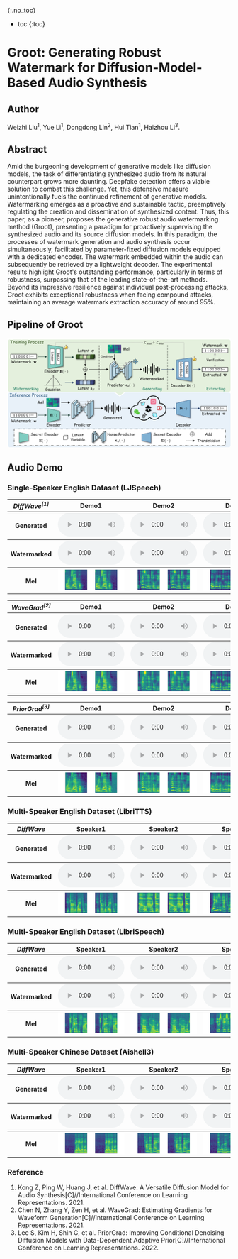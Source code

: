 {:.no_toc}
* toc
{:toc}

# Groot: Generating Robust Watermark for Diffusion-Model-Based Audio Synthesis

## Author
Weizhi Liu<sup>1</sup>, Yue Li<sup>1</sup>, Dongdong Lin<sup>2</sup>, Hui Tian<sup>1</sup>, Haizhou Li<sup>3</sup>.

## Abstract
Amid the burgeoning development of generative models like diffusion models, the task of differentiating synthesized audio from its natural counterpart grows more daunting. Deepfake detection offers a viable solution to combat this challenge. Yet, this defensive measure unintentionally fuels the continued refinement of generative models. Watermarking emerges as a proactive and sustainable tactic, preemptively regulating the creation and dissemination of synthesized content. Thus, this paper, as a pioneer, proposes the generative robust audio watermarking method (Groot), presenting a paradigm for proactively supervising the synthesized audio and its source diffusion models. In this paradigm, the processes of watermark generation and audio synthesis occur simultaneously, facilitated by parameter-fixed diffusion models equipped with a dedicated encoder. The watermark embedded within the audio can subsequently be retrieved by a lightweight decoder. The experimental results highlight Groot's outstanding performance, particularly in terms of robustness, surpassing that of the leading state-of-the-art methods. Beyond its impressive resilience against individual post-processing attacks, Groot exhibits exceptional robustness when facing compound attacks, maintaining an average watermark extraction accuracy of around 95%.

## Pipeline of Groot
![Image](groot.png)

## Audio Demo
### Single-Speaker English Dataset (LJSpeech)

<table>
  <thead>
     <th style="text-align: center"><strong><em>DiffWave<sup>[1]</sup></em></strong></th>
     <th style="text-align: center">Demo1</th>
     <th style="text-align: center">Demo2</th>
     <th style="text-align: center">Demo3</th>
     <th style="text-align: center">Demo4</th>
     <th style="text-align: center">Demo5</th>
  </thead>
  <tbody>
    <tr>
      <th>Generated</th>
      <td style="text-align: center"><audio controls style="width: 150px;"><source src="audio/ljs/ljs_generated1.wav" type="audio/wav"></audio></td>
      <td style="text-align: center"><audio controls style="width: 150px;"><source src="audio/ljs/ljs_generated2.wav" type="audio/wav"></audio></td>
      <td style="text-align: center"><audio controls style="width: 150px;"><source src="audio/ljs/ljs_generated3.wav" type="audio/wav"></audio></td>
      <td style="text-align: center"><audio controls style="width: 150px;"><source src="audio/ljs/ljs_generated4.wav" type="audio/wav"></audio></td>
      <td style="text-align: center"><audio controls style="width: 150px;"><source src="audio/ljs/ljs_generated5.wav" type="audio/wav"></audio></td>
    </tr>
  </tbody>
  <tbody>
    <tr>
      <th>Watermarked</th>
      <td style="text-align: center"><audio controls style="width: 150px;"><source src="audio/ljs/ljs_watermarked1.wav" type="audio/wav"></audio></td>
      <td style="text-align: center"><audio controls style="width: 150px;"><source src="audio/ljs/ljs_watermarked2.wav" type="audio/wav"></audio></td>
      <td style="text-align: center"><audio controls style="width: 150px;"><source src="audio/ljs/ljs_watermarked3.wav" type="audio/wav"></audio></td>
      <td style="text-align: center"><audio controls style="width: 150px;"><source src="audio/ljs/ljs_watermarked4.wav" type="audio/wav"></audio></td>
      <td style="text-align: center"><audio controls style="width: 150px;"><source src="audio/ljs/ljs_watermarked5.wav" type="audio/wav"></audio></td>
    </tr>
  </tbody>
  <tbody>
    <tr>
      <th>Mel</th>
      <td style="text-align: center"><img src="audio/ljs/ljs1.png" alt="Description" style="width: 100%; height: 100%;"></td>
      <td style="text-align: center"><img src="audio/ljs/ljs2.png" alt="Description" style="width: 100%; height: 100%;"></td>
      <td style="text-align: center"><img src="audio/ljs/ljs3.png" alt="Description" style="width: 100%; height: 100%;"></td>
      <td style="text-align: center"><img src="audio/ljs/ljs4.png" alt="Description" style="width: 100%; height: 100%;"></td>
      <td style="text-align: center"><img src="audio/ljs/ljs5.png" alt="Description" style="width: 100%; height: 100%;"></td>
    </tr>
  </tbody>
</table>

<table>
  <thead>
     <th style="text-align: center"><strong><em>WaveGrad<sup>[2]</sup></em></strong></th>
     <th style="text-align: center">Demo1</th>
     <th style="text-align: center">Demo2</th>
     <th style="text-align: center">Demo3</th>
     <th style="text-align: center">Demo4</th>
     <th style="text-align: center">Demo5</th>
  </thead>
  <tbody>
    <tr>
      <th>Generated</th>
      <td style="text-align: center"><audio controls style="width: 150px;"><source src="audio/wavegrad/ljs_generated1.wav" type="audio/wav"></audio></td>
      <td style="text-align: center"><audio controls style="width: 150px;"><source src="audio/wavegrad/ljs_generated2.wav" type="audio/wav"></audio></td>
      <td style="text-align: center"><audio controls style="width: 150px;"><source src="audio/wavegrad/ljs_generated3.wav" type="audio/wav"></audio></td>
      <td style="text-align: center"><audio controls style="width: 150px;"><source src="audio/wavegrad/ljs_generated4.wav" type="audio/wav"></audio></td>
      <td style="text-align: center"><audio controls style="width: 150px;"><source src="audio/wavegrad/ljs_generated5.wav" type="audio/wav"></audio></td>
    </tr>
  </tbody>
  <tbody>
    <tr>
      <th>Watermarked</th>
      <td style="text-align: center"><audio controls style="width: 150px;"><source src="audio/wavegrad/ljs_watermarked1.wav" type="audio/wav"></audio></td>
      <td style="text-align: center"><audio controls style="width: 150px;"><source src="audio/wavegrad/ljs_watermarked2.wav" type="audio/wav"></audio></td>
      <td style="text-align: center"><audio controls style="width: 150px;"><source src="audio/wavegrad/ljs_watermarked3.wav" type="audio/wav"></audio></td>
      <td style="text-align: center"><audio controls style="width: 150px;"><source src="audio/wavegrad/ljs_watermarked4.wav" type="audio/wav"></audio></td>
      <td style="text-align: center"><audio controls style="width: 150px;"><source src="audio/wavegrad/ljs_watermarked5.wav" type="audio/wav"></audio></td>
    </tr>
  </tbody>
  <tbody>
    <tr>
      <th>Mel</th>
      <td style="text-align: center"><img src="audio/wavegrad/ljs1.png" alt="Description" style="width: 100%; height: 100%;"></td>
      <td style="text-align: center"><img src="audio/wavegrad/ljs2.png" alt="Description" style="width: 100%; height: 100%;"></td>
      <td style="text-align: center"><img src="audio/wavegrad/ljs3.png" alt="Description" style="width: 100%; height: 100%;"></td>
      <td style="text-align: center"><img src="audio/wavegrad/ljs4.png" alt="Description" style="width: 100%; height: 100%;"></td>
      <td style="text-align: center"><img src="audio/wavegrad/ljs5.png" alt="Description" style="width: 100%; height: 100%;"></td>
    </tr>
  </tbody>
</table>

<table>
  <thead>
     <th style="text-align: center"><strong><em>PriorGrad<sup>[3]</sup></em></strong></th>
     <th style="text-align: center">Demo1</th>
     <th style="text-align: center">Demo2</th>
     <th style="text-align: center">Demo3</th>
     <th style="text-align: center">Demo4</th>
     <th style="text-align: center">Demo5</th>
  </thead>
  <tbody>
    <tr>
      <th>Generated</th>
      <td style="text-align: center"><audio controls style="width: 150px;"><source src="audio/priorgrad/ljs_generated1.wav" type="audio/wav"></audio></td>
      <td style="text-align: center"><audio controls style="width: 150px;"><source src="audio/priorgrad/ljs_generated2.wav" type="audio/wav"></audio></td>
      <td style="text-align: center"><audio controls style="width: 150px;"><source src="audio/priorgrad/ljs_generated3.wav" type="audio/wav"></audio></td>
      <td style="text-align: center"><audio controls style="width: 150px;"><source src="audio/priorgrad/ljs_generated4.wav" type="audio/wav"></audio></td>
      <td style="text-align: center"><audio controls style="width: 150px;"><source src="audio/priorgrad/ljs_generated5.wav" type="audio/wav"></audio></td>
    </tr>
  </tbody>
  <tbody>
    <tr>
      <th>Watermarked</th>
      <td style="text-align: center"><audio controls style="width: 150px;"><source src="audio/priorgrad/ljs_watermarked1.wav" type="audio/wav"></audio></td>
      <td style="text-align: center"><audio controls style="width: 150px;"><source src="audio/priorgrad/ljs_watermarked2.wav" type="audio/wav"></audio></td>
      <td style="text-align: center"><audio controls style="width: 150px;"><source src="audio/priorgrad/ljs_watermarked3.wav" type="audio/wav"></audio></td>
      <td style="text-align: center"><audio controls style="width: 150px;"><source src="audio/priorgrad/ljs_watermarked4.wav" type="audio/wav"></audio></td>
      <td style="text-align: center"><audio controls style="width: 150px;"><source src="audio/priorgrad/ljs_watermarked5.wav" type="audio/wav"></audio></td>
    </tr>
  </tbody>
  <tbody>
    <tr>
      <th>Mel</th>
      <td style="text-align: center"><img src="audio/priorgrad/ljs1.png" alt="Description" style="width: 100%; height: 100%;"></td>
      <td style="text-align: center"><img src="audio/priorgrad/ljs2.png" alt="Description" style="width: 100%; height: 100%;"></td>
      <td style="text-align: center"><img src="audio/priorgrad/ljs3.png" alt="Description" style="width: 100%; height: 100%;"></td>
      <td style="text-align: center"><img src="audio/priorgrad/ljs4.png" alt="Description" style="width: 100%; height: 100%;"></td>
      <td style="text-align: center"><img src="audio/priorgrad/ljs5.png" alt="Description" style="width: 100%; height: 100%;"></td>
    </tr>
  </tbody>
</table>



### Multi-Speaker English Dataset (<strong>LibriTTS</strong>)
<table>
  <thead>
     <th style="text-align: center"><em>DiffWave</em></th>
     <th style="text-align: center">Speaker1</th>
     <th style="text-align: center">Speaker2</th>
     <th style="text-align: center">Speaker3</th>
     <th style="text-align: center">Speaker4</th>
     <th style="text-align: center">Speaker5</th>
  </thead>
  <tbody>
    <tr>
      <th>Generated</th>
      <td style="text-align: center"><audio controls style="width: 150px;"><source src="audio/lts/lts_generated1.wav" type="audio/wav"></audio></td>
      <td style="text-align: center"><audio controls style="width: 150px;"><source src="audio/lts/lts_generated2.wav" type="audio/wav"></audio></td>
      <td style="text-align: center"><audio controls style="width: 150px;"><source src="audio/lts/lts_generated3.wav" type="audio/wav"></audio></td>
      <td style="text-align: center"><audio controls style="width: 150px;"><source src="audio/lts/lts_generated4.wav" type="audio/wav"></audio></td>
      <td style="text-align: center"><audio controls style="width: 150px;"><source src="audio/lts/lts_generated5.wav" type="audio/wav"></audio></td>
    </tr>
  </tbody>
  <tbody>
    <tr>
      <th>Watermarked</th>
      <td style="text-align: center"><audio controls style="width: 150px;"><source src="audio/lts/lts_watermarked1.wav" type="audio/wav"></audio></td>
      <td style="text-align: center"><audio controls style="width: 150px;"><source src="audio/lts/lts_watermarked2.wav" type="audio/wav"></audio></td>
      <td style="text-align: center"><audio controls style="width: 150px;"><source src="audio/lts/lts_watermarked3.wav" type="audio/wav"></audio></td>
      <td style="text-align: center"><audio controls style="width: 150px;"><source src="audio/lts/lts_watermarked4.wav" type="audio/wav"></audio></td>
      <td style="text-align: center"><audio controls style="width: 150px;"><source src="audio/lts/lts_watermarked5.wav" type="audio/wav"></audio></td>
    </tr>
  </tbody>
  <tbody>
    <tr>
      <th>Mel</th>
      <td style="text-align: center"><img src="audio/lts/lts1.png" alt="Description" style="width: 100%; height: 100%;"></td>
      <td style="text-align: center"><img src="audio/lts/lts2.png" alt="Description" style="width: 100%; height: 100%;"></td>
      <td style="text-align: center"><img src="audio/lts/lts3.png" alt="Description" style="width: 100%; height: 100%;"></td>
      <td style="text-align: center"><img src="audio/lts/lts4.png" alt="Description" style="width: 100%; height: 100%;"></td>
      <td style="text-align: center"><img src="audio/lts/lts5.png" alt="Description" style="width: 100%; height: 100%;"></td>
    </tr>
  </tbody>
</table>


### Multi-Speaker English Dataset (<strong>LibriSpeech</strong>)
<table>
  <thead>
     <th style="text-align: center"><em>DiffWave</em></th>
     <th style="text-align: center">Speaker1</th>
     <th style="text-align: center">Speaker2</th>
     <th style="text-align: center">Speaker3</th>
     <th style="text-align: center">Speaker4</th>
     <th style="text-align: center">Speaker5</th>
  </thead>
  <tbody>
    <tr>
      <th>Generated</th>
      <td style="text-align: center"><audio controls style="width: 150px;"><source src="audio/lbs/lbs_generated1.wav" type="audio/wav"></audio></td>
      <td style="text-align: center"><audio controls style="width: 150px;"><source src="audio/lbs/lbs_generated2.wav" type="audio/wav"></audio></td>
      <td style="text-align: center"><audio controls style="width: 150px;"><source src="audio/lbs/lbs_generated3.wav" type="audio/wav"></audio></td>
      <td style="text-align: center"><audio controls style="width: 150px;"><source src="audio/lbs/lbs_generated4.wav" type="audio/wav"></audio></td>
      <td style="text-align: center"><audio controls style="width: 150px;"><source src="audio/lbs/lbs_generated5.wav" type="audio/wav"></audio></td>
    </tr>
  </tbody>
  <tbody>
    <tr>
      <th>Watermarked</th>
      <td style="text-align: center"><audio controls style="width: 150px;"><source src="audio/lbs/lbs_watermarked1.wav" type="audio/wav"></audio></td>
      <td style="text-align: center"><audio controls style="width: 150px;"><source src="audio/lbs/lbs_watermarked2.wav" type="audio/wav"></audio></td>
      <td style="text-align: center"><audio controls style="width: 150px;"><source src="audio/lbs/lbs_watermarked3.wav" type="audio/wav"></audio></td>
      <td style="text-align: center"><audio controls style="width: 150px;"><source src="audio/lbs/lbs_watermarked4.wav" type="audio/wav"></audio></td>
      <td style="text-align: center"><audio controls style="width: 150px;"><source src="audio/lbs/lbs_watermarked5.wav" type="audio/wav"></audio></td>
    </tr>
  </tbody>
  <tbody>
    <tr>
      <th>Mel</th>
      <td style="text-align: center"><img src="audio/lbs/lbs1.png" alt="Description" style="width: 100%; height: 100%;"></td>
      <td style="text-align: center"><img src="audio/lbs/lbs2.png" alt="Description" style="width: 100%; height: 100%;"></td>
      <td style="text-align: center"><img src="audio/lbs/lbs3.png" alt="Description" style="width: 100%; height: 100%;"></td>
      <td style="text-align: center"><img src="audio/lbs/lbs4.png" alt="Description" style="width: 100%; height: 100%;"></td>
      <td style="text-align: center"><img src="audio/lbs/lbs5.png" alt="Description" style="width: 100%; height: 100%;"></td>
    </tr>
  </tbody>
</table>


### Multi-Speaker Chinese Dataset (<strong>Aishell3</strong>)
<table>
  <thead>
     <th style="text-align: center"><em>DiffWave</em></th>
     <th style="text-align: center">Speaker1</th>
     <th style="text-align: center">Speaker2</th>
     <th style="text-align: center">Speaker3</th>
     <th style="text-align: center">Speaker4</th>
     <th style="text-align: center">Speaker5</th>
  </thead>
  <tbody>
    <tr>
      <th>Generated</th>
      <td style="text-align: center"><audio controls style="width: 150px;"><source src="audio/asl/asl_generated1.wav" type="audio/wav"></audio></td>
      <td style="text-align: center"><audio controls style="width: 150px;"><source src="audio/asl/asl_generated2.wav" type="audio/wav"></audio></td>
      <td style="text-align: center"><audio controls style="width: 150px;"><source src="audio/asl/asl_generated3.wav" type="audio/wav"></audio></td>
      <td style="text-align: center"><audio controls style="width: 150px;"><source src="audio/asl/asl_generated4.wav" type="audio/wav"></audio></td>
      <td style="text-align: center"><audio controls style="width: 150px;"><source src="audio/asl/asl_generated5.wav" type="audio/wav"></audio></td>
    </tr>
  </tbody>
  <tbody>
    <tr>
      <th>Watermarked</th>
      <td style="text-align: center"><audio controls style="width: 150px;"><source src="audio/asl/asl_watermarked1.wav" type="audio/wav"></audio></td>
      <td style="text-align: center"><audio controls style="width: 150px;"><source src="audio/asl/asl_watermarked2.wav" type="audio/wav"></audio></td>
      <td style="text-align: center"><audio controls style="width: 150px;"><source src="audio/asl/asl_watermarked3.wav" type="audio/wav"></audio></td>
      <td style="text-align: center"><audio controls style="width: 150px;"><source src="audio/asl/asl_watermarked4.wav" type="audio/wav"></audio></td>
      <td style="text-align: center"><audio controls style="width: 150px;"><source src="audio/asl/asl_watermarked5.wav" type="audio/wav"></audio></td>
    </tr>
  </tbody>
  <tbody>
    <tr>
      <th>Mel</th>
      <td style="text-align: center"><img src="audio/asl/asl1.png" alt="Description" style="width: 100%; height: 100%;"></td>
      <td style="text-align: center"><img src="audio/asl/asl2.png" alt="Description" style="width: 100%; height: 100%;"></td>
      <td style="text-align: center"><img src="audio/asl/asl3.png" alt="Description" style="width: 100%; height: 100%;"></td>
      <td style="text-align: center"><img src="audio/asl/asl4.png" alt="Description" style="width: 100%; height: 100%;"></td>
      <td style="text-align: center"><img src="audio/asl/asl5.png" alt="Description" style="width: 100%; height: 100%;"></td>
    </tr>
  </tbody>
</table>

### Reference
1. Kong Z, Ping W, Huang J, et al. DiffWave: A Versatile Diffusion Model for Audio Synthesis[C]//International Conference on Learning Representations. 2021.
2. Chen N, Zhang Y, Zen H, et al. WaveGrad: Estimating Gradients for Waveform Generation[C]//International Conference on Learning Representations. 2021.
3. Lee S, Kim H, Shin C, et al. PriorGrad: Improving Conditional Denoising Diffusion Models with Data-Dependent Adaptive Prior[C]//International Conference on Learning Representations. 2022.

